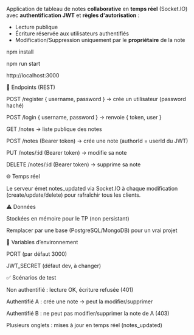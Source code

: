 
Application de tableau de notes **collaborative** en **temps réel** (Socket.IO) avec **authentification JWT** et **règles d'autorisation** :
- Lecture publique
- Écriture réservée aux utilisateurs authentifiés
- Modification/Suppression uniquement par le **propriétaire** de la note


npm install

npm run start

http://localhost:3000

🔐 Endpoints (REST)

POST /register { username, password } → crée un utilisateur (password haché)

POST /login { username, password } → renvoie { token, user }

GET /notes → liste publique des notes

POST /notes (Bearer token) → crée une note (authorId = userId du JWT)

PUT /notes/:id (Bearer token) → modifie sa note

DELETE /notes/:id (Bearer token) → supprime sa note

🌐 Temps réel

Le serveur émet notes_updated via Socket.IO à chaque modification (create/update/delete) pour rafraîchir tous les clients.

⚠️ Données

Stockées en mémoire pour le TP (non persistant)

Remplacer par une base (PostgreSQL/MongoDB) pour un vrai projet

🔧 Variables d’environnement

PORT (par défaut 3000)

JWT_SECRET (défaut dev, à changer)

✅ Scénarios de test

Non authentifié : lecture OK, écriture refusée (401)

Authentifié A : crée une note → peut la modifier/supprimer

Authentifié B : ne peut pas modifier/supprimer la note de A (403)

Plusieurs onglets : mises à jour en temps réel (notes_updated)
